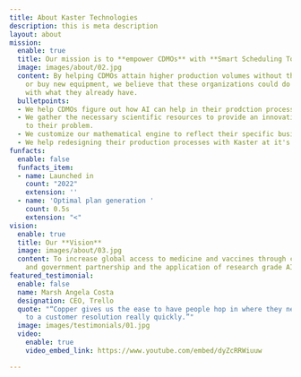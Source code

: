 ```yaml
---
title: About Kaster Technologies
description: this is meta description
layout: about
mission:
  enable: true
  title: Our mission is to **empower CDMOs** with **Smart Scheduling Tools**
  image: images/about/02.jpg
  content: By helping CDMOs attain higher production volumes without the need to expand
    or buy new equipment, we believe that these organizations could do a lot more
    with what they already have.
  bulletpoints:
  - We help CDMOs figure out how AI can help in their prodction process
  - We gather the necessary scientific resources to provide an innovative approach
    to their problem.
  - We customize our mathematical engine to reflect their specific business challenges.
  - We help redesigning their production processes with Kaster at it's core.
funfacts:
  enable: false
  funfacts_item:
  - name: Launched in
    count: "2022"
    extension: ''
  - name: 'Optimal plan generation '
    count: 0.5s
    extension: "<"
vision:
  enable: true
  title: Our **Vision**
  image: images/about/03.jpg
  content: To increase global access to medicine and vaccines through corporate, academic
    and government partnership and the application of research grade AI.
featured_testimonial:
  enable: false
  name: Marsh Angela Costa
  designation: CEO, Trello
  quote: "“Copper gives us the ease to have people hop in where they need to, to get
    to a customer resolution really quickly.”"
  image: images/testimonials/01.jpg
  video:
    enable: true
    video_embed_link: https://www.youtube.com/embed/dyZcRRWiuuw

---
```

